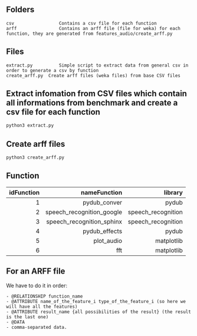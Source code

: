 Folders
--------------
    csv                 Contains a csv file for each function
    arff                Contains an arff file (file for weka) for each function, they are generated from features_audio/create_arff.py

Files
---------------
    extract.py          Simple script to extract data from general csv in order to generate a csv by function
    create_arff.py  Create arff files (weka files) from base CSV files

Extract infomation from CSV files which contain all informations from benchmark and create a csv file for each function
--------
```sh
python3 extract.py
```

Create arff files
-------

```sh
python3 create_arff.py
```

Function
--------

|idFunction   |nameFunction                    | library               |
|------------:| ------------:                  | -------:              |
|1            |pydub_conver                    |pydub                  |
|2            |speech_recognition_google       |speech_recognition     |
|3            |speech_recognition_sphinx       |speech_recognition     |
|4            |pydub_effects                   |pydub                  |
|5            |plot_audio                      |matplotlib             |
|6            |fft                             |matplotlib             |

For an ARFF file
------

We have to do it in order:

    - @RELATIONSHIP function_name
    - @ATTRIBUTE name_of_the_feature_i type_of_the_feature_i (so here we will have all the features)
    - @ATTRIBUTE result_name {all possibilities of the result} (the result is the last one)
    - @DATA
    - comma-separated data.

